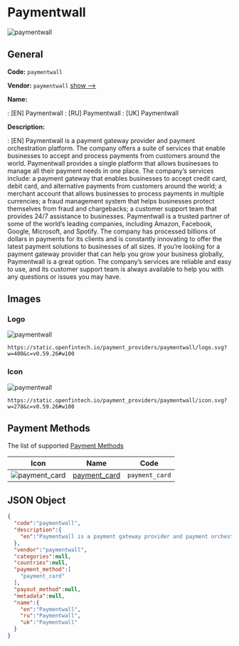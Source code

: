
# Paymentwall 
![paymentwall](https://static.openfintech.io/payment_providers/paymentwall/logo.svg?w=400&c=v0.59.26#w100)  

## General 
 
**Code:** `paymentwall` 
 
**Vendor:** `paymentwall` [show -->](/vendors/paymentwall/) 
 
**Name:** 
 
:	[EN] Paymentwall 
:	[RU] Paymentwall 
:	[UK] Paymentwall 
 
**Description:** 
 
: [EN] Paymentwall is a payment gateway provider and payment orchestration platform. The company offers a suite of services that enable businesses to accept and process payments from customers around the world. Paymentwall provides a single platform that allows businesses to manage all their payment needs in one place. The company’s services include: a payment gateway that enables businesses to accept credit card, debit card, and alternative payments from customers around the world; a merchant account that allows businesses to process payments in multiple currencies; a fraud management system that helps businesses protect themselves from fraud and chargebacks; a customer support team that provides 24/7 assistance to businesses. Paymentwall is a trusted partner of some of the world’s leading companies, including Amazon, Facebook, Google, Microsoft, and Spotify. The company has processed billions of dollars in payments for its clients and is constantly innovating to offer the latest payment solutions to businesses of all sizes. If you’re looking for a payment gateway provider that can help you grow your business globally, Paymentwall is a great option. The company’s services are reliable and easy to use, and its customer support team is always available to help you with any questions or issues you may have. 
 

## Images 

### Logo 
 
![paymentwall](https://static.openfintech.io/payment_providers/paymentwall/logo.svg?w=400&c=v0.59.26#w100)  

```
https://static.openfintech.io/payment_providers/paymentwall/logo.svg?w=400&c=v0.59.26#w100
```  

### Icon 
 
![paymentwall](https://static.openfintech.io/payment_providers/paymentwall/icon.svg?w=278&c=v0.59.26#w100)  

```
https://static.openfintech.io/payment_providers/paymentwall/icon.svg?w=278&c=v0.59.26#w100
```  

## Payment Methods 
 
The list of supported [Payment Methods](/payment-methods/) 

|Icon|Name|Code| 
|:---:|:---:|:---:| 
|![payment_card](https://static.openfintech.io/payment_methods/payment_card/icon.svg?w=278&c=v0.59.26#w100) |[payment_card](/payment-methods/payment_card/)|`payment_card`| 
 

## JSON Object 

```json
{
  "code":"paymentwall",
  "description":{
    "en":"Paymentwall is a payment gateway provider and payment orchestration platform. The company offers a suite of services that enable businesses to accept and process payments from customers around the world. Paymentwall provides a single platform that allows businesses to manage all their payment needs in one place. The company\u2019s services include: a payment gateway that enables businesses to accept credit card, debit card, and alternative payments from customers around the world; a merchant account that allows businesses to process payments in multiple currencies; a fraud management system that helps businesses protect themselves from fraud and chargebacks; a customer support team that provides 24\/7 assistance to businesses. Paymentwall is a trusted partner of some of the world\u2019s leading companies, including Amazon, Facebook, Google, Microsoft, and Spotify. The company has processed billions of dollars in payments for its clients and is constantly innovating to offer the latest payment solutions to businesses of all sizes. If you\u2019re looking for a payment gateway provider that can help you grow your business globally, Paymentwall is a great option. The company\u2019s services are reliable and easy to use, and its customer support team is always available to help you with any questions or issues you may have."
  },
  "vendor":"paymentwall",
  "categories":null,
  "countries":null,
  "payment_method":[
    "payment_card"
  ],
  "payout_method":null,
  "metadata":null,
  "name":{
    "en":"Paymentwall",
    "ru":"Paymentwall",
    "uk":"Paymentwall"
  }
}
```  

